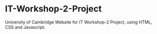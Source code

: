 # IT-Workshop-2-Project

University of Cambridge Website for IT Workshop-2 Project, using HTML, CSS and Javascript.
